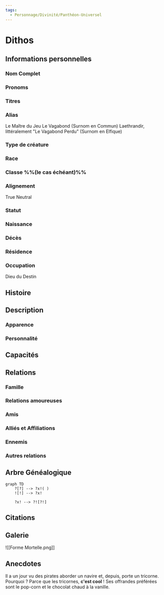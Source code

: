 ```yaml
---
tags:
  - Personnage/Divinité/Panthéon-Universel
---
```

# Dithos

## Informations personnelles
### Nom Complet
### Pronoms
### Titres
### Alias
Le Maître du Jeu
Le Vagabond (Surnom en Commun)
Laethrandir, littéralement "Le Vagabond Perdu" (Surnom en Elfique)

### Type de créature
### Race
### Classe %%(le cas échéant)%%
### Alignement
True Neutral
### Statut
### Naissance
### Décès
### Résidence
### Occupation
Dieu du Destin

## Histoire

## Description
### Apparence

### Personnalité

## Capacités

## Relations
### Famille
### Relations amoureuses
### Amis
### Alliés et Affiliations
### Ennemis
### Autres relations

## Arbre Généalogique
```mermaid
graph TD
    ?[?] --> ?x!( )
    ![!] --> ?x!

    ?x! --> ?![?!]
```

## Citations

## Galerie

![[Forme Mortelle.png]]

## Anecdotes

Il a un jour vu des pirates aborder un navire et, depuis, porte un tricorne. Pourquoi ? Parce que les tricornes, **c'est cool** !
Ses offrandes préférées sont le pop-corn et le chocolat chaud à la vanille.
